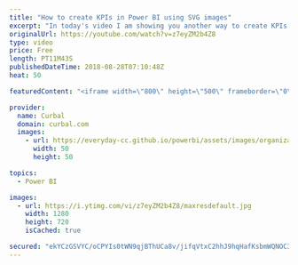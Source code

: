 ```yaml
---
title: "How to create KPIs in Power BI using SVG images"
excerpt: "In today's video I am showing you another way to create KPIs in Power BI.  I have already a few videos on this:  Build your own KPI indicators in Power BI: https://www.youtube.com/watch?v=N_IsRbuUFwo  Create KPIs in Power BI - Power BI Tips & Tricks #41: https://youtu.be/ju_KPc3Fvg8  Add KPI symbols"
originalUrl: https://youtube.com/watch?v=z7eyZM2b4Z8
type: video
price: Free
length: PT11M43S
publishedDateTime: 2018-08-28T07:10:48Z
heat: 50

featuredContent: "<iframe width=\"800\" height=\"500\" frameborder=\"0\" src=\"https://www.youtube.com/embed/z7eyZM2b4Z8\" allow=\"accelerometer; autoplay; encrypted-media; gyroscope; picture-in-picture\" allowfullscreen></iframe>"

provider:
  name: Curbal
  domain: curbal.com
  images:
    - url: https://everyday-cc.github.io/powerbi/assets/images/organizations/curbal.com-50x50.jpg
      width: 50
      height: 50

topics:
  - Power BI

images:
  - url: https://i.ytimg.com/vi/z7eyZM2b4Z8/maxresdefault.jpg
    width: 1280
    height: 720
    isCached: true

secured: "ekYCzGSVYC/oCPYIs0tWN9qjBThUCa8v/jifqVtxC2hhJ9hqHafKsbmWQNOC39NODcvd3haCq2p5q/nkZHk3sXT6IuTM3rmXxshlHAhyeh4k3OMbFjQYrhU1v7onjXdUdEaLFdEX5KDVMmm61QGLp60uA5YAemXVZo3wFFCqaN+giRdXx7XMqSY7uo8unAVtAjfOuE4dxwqdm/ftkPOdVsUFMYK85PAwTRtPbRQe1mdV5BMnsINfe1gpsgBwqME34RMBGv6MnQmgFEQdORJF/9DfxnZzrkiXYqLst1u1zm7FRFsizq9UQnM6yajyP6kmkqJmleMkHQ/ukvMT2XuLPEMkFSkdFPHY2eXuTEVx0bc5ldETo+clbYJQ03qi9URXx+dF8cZ0vPRp861jKh7sW3rMDcb0XFaQV9/Odjac+mc=;Q6qNAsr4IFSqXQ8IBqXTvw=="
---
```


